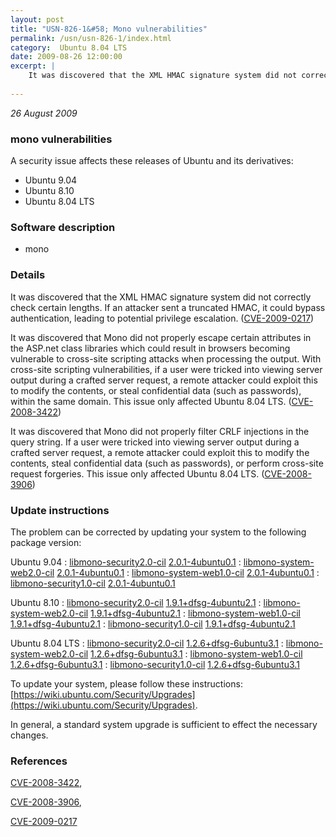 ```yaml
---
layout: post
title: "USN-826-1&#58; Mono vulnerabilities"
permalink: /usn/usn-826-1/index.html
category:  Ubuntu 8.04 LTS
date: 2009-08-26 12:00:00
excerpt: |
    It was discovered that the XML HMAC signature system did not correctly check certain lengths. If an attacker sent a truncated HMAC, it could bypass authentication, leading to potential privilege escalation. ([CVE-2009-0217](http://people.ubuntu.com/~ubuntu-security/cve/CVE-2009-0217))
    
--- 
```

 
 

*26 August 2009*

### mono vulnerabilities

A security issue affects these releases of Ubuntu and its derivatives:

* Ubuntu 9.04
* Ubuntu 8.10
* Ubuntu 8.04 LTS

### Software description

* mono 

### Details

It was discovered that the XML HMAC signature system did not correctly check certain lengths. If an attacker sent a truncated HMAC, it could bypass authentication, leading to potential privilege escalation. ([CVE-2009-0217](http://people.ubuntu.com/~ubuntu-security/cve/CVE-2009-0217))

It was discovered that Mono did not properly escape certain attributes in the ASP.net class libraries which could result in browsers becoming vulnerable to cross-site scripting attacks when processing the output. With cross-site scripting vulnerabilities, if a user were tricked into viewing server output during a crafted server request, a remote attacker could exploit this to modify the contents, or steal confidential data (such as passwords), within the same domain. This issue only affected Ubuntu 8.04 LTS. ([CVE-2008-3422](http://people.ubuntu.com/~ubuntu-security/cve/CVE-2008-3422))

It was discovered that Mono did not properly filter CRLF injections in the query string. If a user were tricked into viewing server output during a crafted server request, a remote attacker could exploit this to modify the contents, steal confidential data (such as passwords), or perform cross-site request forgeries. This issue only affected Ubuntu 8.04 LTS. ([CVE-2008-3906](http://people.ubuntu.com/~ubuntu-security/cve/CVE-2008-3906)) 

### Update instructions

The problem can be corrected by updating your system to the following package version:

Ubuntu 9.04
 : [libmono-security2.0-cil](https://launchpad.net/ubuntu/+source/mono) <span> [2.0.1-4ubuntu0.1](https://launchpad.net/ubuntu/+source/mono/2.0.1-4ubuntu0.1) </span> 
 : [libmono-system-web2.0-cil](https://launchpad.net/ubuntu/+source/mono) <span> [2.0.1-4ubuntu0.1](https://launchpad.net/ubuntu/+source/mono/2.0.1-4ubuntu0.1) </span> 
 : [libmono-system-web1.0-cil](https://launchpad.net/ubuntu/+source/mono) <span> [2.0.1-4ubuntu0.1](https://launchpad.net/ubuntu/+source/mono/2.0.1-4ubuntu0.1) </span> 
 : [libmono-security1.0-cil](https://launchpad.net/ubuntu/+source/mono) <span> [2.0.1-4ubuntu0.1](https://launchpad.net/ubuntu/+source/mono/2.0.1-4ubuntu0.1) </span> 

Ubuntu 8.10
 : [libmono-security2.0-cil](https://launchpad.net/ubuntu/+source/mono) <span> [1.9.1+dfsg-4ubuntu2.1](https://launchpad.net/ubuntu/+source/mono/1.9.1+dfsg-4ubuntu2.1) </span> 
 : [libmono-system-web2.0-cil](https://launchpad.net/ubuntu/+source/mono) <span> [1.9.1+dfsg-4ubuntu2.1](https://launchpad.net/ubuntu/+source/mono/1.9.1+dfsg-4ubuntu2.1) </span> 
 : [libmono-system-web1.0-cil](https://launchpad.net/ubuntu/+source/mono) <span> [1.9.1+dfsg-4ubuntu2.1](https://launchpad.net/ubuntu/+source/mono/1.9.1+dfsg-4ubuntu2.1) </span> 
 : [libmono-security1.0-cil](https://launchpad.net/ubuntu/+source/mono) <span> [1.9.1+dfsg-4ubuntu2.1](https://launchpad.net/ubuntu/+source/mono/1.9.1+dfsg-4ubuntu2.1) </span> 

Ubuntu 8.04 LTS
 : [libmono-security2.0-cil](https://launchpad.net/ubuntu/+source/mono) <span> [1.2.6+dfsg-6ubuntu3.1](https://launchpad.net/ubuntu/+source/mono/1.2.6+dfsg-6ubuntu3.1) </span> 
 : [libmono-system-web2.0-cil](https://launchpad.net/ubuntu/+source/mono) <span> [1.2.6+dfsg-6ubuntu3.1](https://launchpad.net/ubuntu/+source/mono/1.2.6+dfsg-6ubuntu3.1) </span> 
 : [libmono-system-web1.0-cil](https://launchpad.net/ubuntu/+source/mono) <span> [1.2.6+dfsg-6ubuntu3.1](https://launchpad.net/ubuntu/+source/mono/1.2.6+dfsg-6ubuntu3.1) </span> 
 : [libmono-security1.0-cil](https://launchpad.net/ubuntu/+source/mono) <span> [1.2.6+dfsg-6ubuntu3.1](https://launchpad.net/ubuntu/+source/mono/1.2.6+dfsg-6ubuntu3.1) </span> 

To update your system, please follow these instructions: [https://wiki.ubuntu.com/Security/Upgrades](https://wiki.ubuntu.com/Security/Upgrades).

In general, a standard system upgrade is sufficient to effect the necessary changes. 

### References

 
 [CVE-2008-3422](http://people.ubuntu.com/~ubuntu-security/cve/CVE-2008-3422), 

 [CVE-2008-3906](http://people.ubuntu.com/~ubuntu-security/cve/CVE-2008-3906), 

 [CVE-2009-0217](http://people.ubuntu.com/~ubuntu-security/cve/CVE-2009-0217)
 

